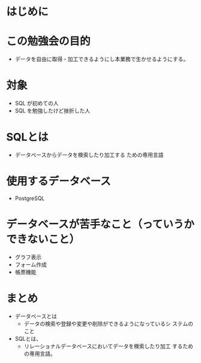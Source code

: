 #  はじめに

# この勉強会の目的
- データを自由に取得・加工できるようにし本業務で生かせるようにする。

# 対象
- SQL が初めての人
- SQL を勉強したけど挫折した人

# SQLとは
- データベースからデータを検索したり加工する ための専用言語

# 使用するデータベース
- PostgreSQL

# データベースが苦手なこと（っていうかできないこと）
- グラフ表示
- フォーム作成
- 帳票機能

# まとめ
- データベースとは
  - データの検索や登録や変更や削除ができるようになっているシ ステムのこと
- SQLとは、
  - リレーショナルデータベースにおいてデータを検索したり加工 するための専用言語。
